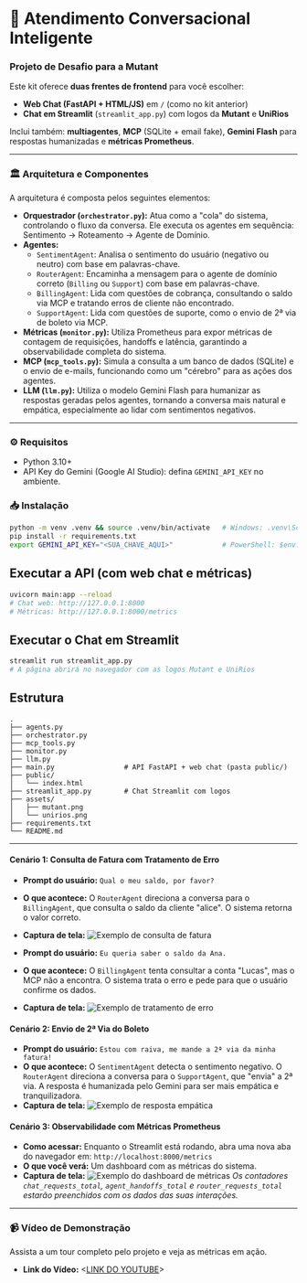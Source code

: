 # 🤖 Atendimento Conversacional Inteligente

### Projeto de Desafio para a Mutant

Este kit oferece **duas frentes de frontend** para você escolher:

- **Web Chat (FastAPI + HTML/JS)** em `/` (como no kit anterior)
- **Chat em Streamlit** (`streamlit_app.py`) com logos da **Mutant** e **UniRios**

Inclui também: **multiagentes**, **MCP** (SQLite + email fake), **Gemini Flash** para respostas humanizadas e **métricas Prometheus**.

---

### 🏛️ Arquitetura e Componentes

A arquitetura é composta pelos seguintes elementos:

- **Orquestrador (`orchestrator.py`):** Atua como a "cola" do sistema, controlando o fluxo da conversa. Ele executa os agentes em sequência: Sentimento → Roteamento → Agente de Domínio.
- **Agentes:**
  - `SentimentAgent`: Analisa o sentimento do usuário (negativo ou neutro) com base em palavras-chave.
  - `RouterAgent`: Encaminha a mensagem para o agente de domínio correto (`Billing` ou `Support`) com base em palavras-chave.
  - `BillingAgent`: Lida com questões de cobrança, consultando o saldo via MCP e tratando erros de cliente não encontrado.
  - `SupportAgent`: Lida com questões de suporte, como o envio de 2ª via de boleto via MCP.
- **Métricas (`monitor.py`):** Utiliza Prometheus para expor métricas de contagem de requisições, handoffs e latência, garantindo a observabilidade completa do sistema.
- **MCP (`mcp_tools.py`):** Simula a consulta a um banco de dados (SQLite) e o envio de e-mails, funcionando como um "cérebro" para as ações dos agentes.
- **LLM (`llm.py`):** Utiliza o modelo Gemini Flash para humanizar as respostas geradas pelos agentes, tornando a conversa mais natural e empática, especialmente ao lidar com sentimentos negativos.

---

### ⚙️ Requisitos

- Python 3.10+
- API Key do Gemini (Google AI Studio): defina `GEMINI_API_KEY` no ambiente.

### 📥 Instalação

```bash
python -m venv .venv && source .venv/bin/activate   # Windows: .venv\Scripts\activate
pip install -r requirements.txt
export GEMINI_API_KEY="<SUA_CHAVE_AQUI>"            # PowerShell: $env:GEMINI_API_KEY="<SUA_CHAVE_AQUI>"
```

## Executar a API (com web chat e métricas)

```bash
uvicorn main:app --reload
# Chat web: http://127.0.0.1:8000
# Métricas: http://127.0.0.1:8000/metrics
```

## Executar o Chat em Streamlit

```bash
streamlit run streamlit_app.py
# A página abrirá no navegador com as logos Mutant e UniRios
```

## Estrutura

```
.
├── agents.py
├── orchestrator.py
├── mcp_tools.py
├── monitor.py
├── llm.py
├── main.py                 # API FastAPI + web chat (pasta public/)
├── public/
│   └── index.html
├── streamlit_app.py        # Chat Streamlit com logos
├── assets/
│   ├── mutant.png
│   └── unirios.png
├── requirements.txt
└── README.md
```

---

#### Cenário 1: Consulta de Fatura com Tratamento de Erro

- **Prompt do usuário:** `Qual o meu saldo, por favor?`
- **O que acontece:** O `RouterAgent` direciona a conversa para o `BillingAgent`, que consulta o saldo da cliente "alice". O sistema retorna o valor correto.
- **Captura de tela:**
  ![Exemplo de consulta de fatura](https://i.imgur.com/HtaTMuI.png)

- **Prompt do usuário:** `Eu queria saber o saldo da Ana.`
- **O que acontece:** O `BillingAgent` tenta consultar a conta "Lucas", mas o MCP não a encontra. O sistema trata o erro e pede para que o usuário confirme os dados.
- **Captura de tela:**
  ![Exemplo de tratamento de erro](https://i.imgur.com/RqoEFAi.png)

#### Cenário 2: Envio de 2ª Via do Boleto

- **Prompt do usuário:** `Estou com raiva, me mande a 2ª via da minha fatura!`
- **O que acontece:** O `SentimentAgent` detecta o sentimento negativo. O `RouterAgent` direciona a conversa para o `SupportAgent`, que "envia" a 2ª via. A resposta é humanizada pelo Gemini para ser mais empática e tranquilizadora.
- **Captura de tela:**
  ![Exemplo de resposta empática](https://i.imgur.com/HEgSkU2.png)

#### Cenário 3: Observabilidade com Métricas Prometheus

- **Como acessar:** Enquanto o Streamlit está rodando, abra uma nova aba do navegador em: `http://localhost:8000/metrics`
- **O que você verá:** Um dashboard com as métricas do sistema.
- **Captura de tela:**
  ![Exemplo do dashboard de métricas](https://i.imgur.com/JGxtaxg.png)
  _Os contadores `chat_requests_total`, `agent_handoffs_total` e `router_requests_total` estarão preenchidos com os dados das suas interações._

---

### 📹 Vídeo de Demonstração

Assista a um tour completo pelo projeto e veja as métricas em ação.

- **Link do Vídeo:** <[LINK DO YOUTUBE](https://youtu.be/sfe6DztKU0E)>
